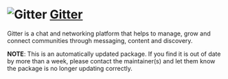 # ![Gitter](https://cdn.rawgit.com/pauby/ChocoPackages/30a80e4c/icons/gitter.png "Gitter Logo") [Gitter](https://chocolatey.org/packages/gitter)

Gitter is a chat and networking platform that helps to manage, grow and connect communities through messaging, content and discovery.

**NOTE**: This is an automatically updated package. If you find it is out of date by more than a week, please contact the maintainer(s) and let them know the package is no longer updating correctly.